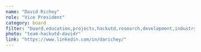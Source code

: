 ```yaml
---
name: "David Richey"
role: "Vice President"
category: board
filter: "board,education,projects,hackutd,research,development,industry"
photo: "team-hackutd-davidr"
link: "https://www.linkedin.com/in/darichey/"
---
```

